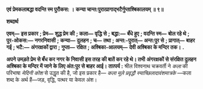 **एवं प्रेमकलाबद्धा वदन्ति स्म पुरौकस: ।** **कन्या चान्त:पुरात्प्रागाद्भटैर्गुप्ताश्बिकालयम् ॥ ९॥** 

**शब्दार्थ** 

**एवम्—** **इस प्रकार** **; प्रेम—** **शुद्ध प्रेम की** **; कला—** **वृद्धि से** **; बद्धा:—** **बँधे हुए** **; वदन्ति स्म—** **बोल रहे थे** **; पुर-ओकस:—** **नगरनिवासी** **; कन्या—** **दुलहन** **; च—** **तथा** **; अन्त:-पुरात्—** **अन्त:पुर से** **; प्रागात्—** **बाहर गई** **; भटै:—** **अंगरक्षकों द्वारा** **; गुप्ता—** **रक्षित** **; अश्बिका-आलयम्—** **देवी अश्बिका के मन्दिर तक।** **.** 

**अपने उमड़ते प्रेम से बँध कर नगर के निवासी इस तरह की बातें कर रहे थे। तभी** **अंगरक्षकों से संरक्षित दुलहन अश्बिका के मन्दिर में जाने के लिए अंत:पुर से बाहर आई।** **तात्पर्य :** श्रील विश्वनाथ चक्रवर्ती ने *कला* की परिभाषा *मेदिनी कोश* से उद्धृत की है, जो इस प्रकार है— *कला मूले प्रवृद्धौ स्याच्छिलादावंशमात्रके* —कला शब्द के अर्थ हैं—जड़, वृद्धि, पत्थर या केवल अंश।  